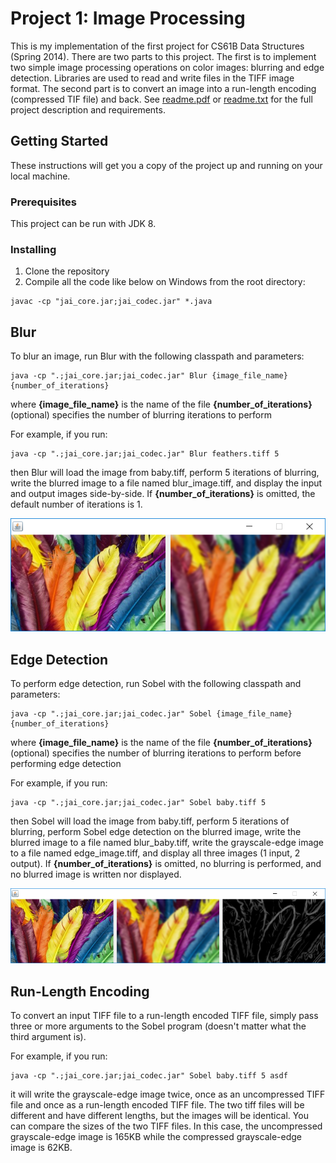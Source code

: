 # Project 1: Image Processing

This is my implementation of the first project for CS61B Data Structures (Spring 2014).  There are two parts to this project.  The first is to implement two simple image processing operations on color images: blurring and edge detection.  Libraries are used to read and write files in the TIFF image format.  The second part is to
convert an image into a run-length encoding (compressed TIF file) and back.  See [readme.pdf](readme.pdf) or [readme.txt](readme.txt) for the full project description and requirements.

## Getting Started

These instructions will get you a copy of the project up and running on your local machine.

### Prerequisites

This project can be run with JDK 8.

### Installing

1. Clone the repository
2. Compile all the code like below on Windows from the root directory:

```
javac -cp "jai_core.jar;jai_codec.jar" *.java

```

## Blur

To blur an image, run Blur with the following classpath and parameters:

```
java -cp ".;jai_core.jar;jai_codec.jar" Blur {image_file_name} {number_of_iterations}
```

where
**{image_file_name}** is the name of the file
**{number_of_iterations}** (optional) specifies the number of blurring iterations to perform

For example, if you run:

```
java -cp ".;jai_core.jar;jai_codec.jar" Blur feathers.tiff 5
```

then Blur will load the image from baby.tiff, perform 5 iterations of blurring, write the blurred image to a file named blur_image.tiff, and display the input and output images side-by-side.  If **{number_of_iterations}** is omitted, the default number of iterations is 1.

![Blur](blurred_output.png "Here's what is output after blurring is complete")

## Edge Detection

To perform edge detection, run Sobel with the following classpath and parameters:

```
java -cp ".;jai_core.jar;jai_codec.jar" Sobel {image_file_name} {number_of_iterations}
```

where
**{image_file_name}** is the name of the file
**{number_of_iterations}** (optional) specifies the number of blurring iterations to perform before performing edge detection

For example, if you run:

```
java -cp ".;jai_core.jar;jai_codec.jar" Sobel baby.tiff 5
```

then Sobel will load the image from baby.tiff, perform 5 iterations of blurring, perform Sobel edge detection on the blurred image, write the blurred image to a file named blur_baby.tiff, write the grayscale-edge image to a file named edge_image.tiff, and display all three images (1 input, 2 output).  If **{number_of_iterations}** is omitted, no blurring is performed, and no blurred image is written nor displayed.

![Sobel](sobel_output.png "Here's what is output after edge detection is complete")

## Run-Length Encoding

To convert an input TIFF file to a run-length encoded TIFF file, simply pass three or more arguments to the Sobel program (doesn't matter what the third argument is).

For example, if you run:

```
java -cp ".;jai_core.jar;jai_codec.jar" Sobel baby.tiff 5 asdf
```

it will write the grayscale-edge image twice, once as an uncompressed TIFF file and once as a run-length encoded TIFF file.  The two tiff files will be different and have different lengths, but the images will be identical.  You can compare the sizes of the two TIFF files.  In this case, the uncompressed grayscale-edge image is 165KB while the compressed grayscale-edge image is 62KB.
